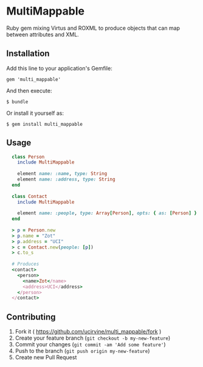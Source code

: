 # MultiMappable

Ruby gem mixing Virtus and ROXML to produce objects that can map between attributes and XML.

## Installation

Add this line to your application's Gemfile:

    gem 'multi_mappable'

And then execute:

    $ bundle

Or install it yourself as:

    $ gem install multi_mappable

## Usage

````ruby
  class Person
    include MultiMappable
    
    element name: :name, type: String
    element name: :address, type: String
  end
  
  class Contact
    include MultiMappable
    
    element name: :people, type: Array[Person], opts: { as: [Person] }
  end
  
  > p = Person.new
  > p.name = "Zot"
  > p.address = "UCI"
  > c = Contact.new(people: [p])
  > c.to_s
  
  # Produces
  <contact>
    <person>
      <name>Zot</name>
      <address>UCI</address>
    </person>
  </contact>
````

## Contributing

1. Fork it ( https://github.com/ucirvine/multi_mappable/fork )
2. Create your feature branch (`git checkout -b my-new-feature`)
3. Commit your changes (`git commit -am 'Add some feature'`)
4. Push to the branch (`git push origin my-new-feature`)
5. Create new Pull Request
